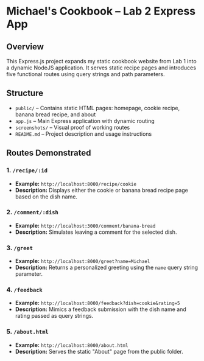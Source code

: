 # Michael's Cookbook – Lab 2 Express App

## Overview
This Express.js project expands my static cookbook website from Lab 1 into a dynamic NodeJS application. It serves static recipe pages and introduces five functional routes using query strings and path parameters.

## Structure
- `public/` – Contains static HTML pages: homepage, cookie recipe, banana bread recipe, and about
- `app.js` – Main Express application with dynamic routing
- `screenshots/` – Visual proof of working routes
- `README.md` – Project description and usage instructions

## Routes Demonstrated

### 1. `/recipe/:id`
- **Example:** `http://localhost:8000/recipe/cookie`
- **Description:** Displays either the cookie or banana bread recipe page based on the dish name.

### 2. `/comment/:dish`
- **Example:** `http://localhost:3000/comment/banana-bread`
- **Description:** Simulates leaving a comment for the selected dish.

### 3. `/greet`
- **Example:** `http://localhost:8000/greet?name=Michael`
- **Description:** Returns a personalized greeting using the `name` query string parameter.

### 4. `/feedback`
- **Example:** `http://localhost:8000/feedback?dish=cookie&rating=5`
- **Description:** Mimics a feedback submission with the dish name and rating passed as query strings.

### 5. `/about.html`
- **Example:** `http://localhost:8000/about.html`
- **Description:** Serves the static "About" page from the public folder.